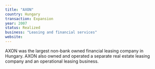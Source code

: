 ```yaml
---
title: "AXON"
country: Hungary
transaction: Expansion
year: 2007
status: Realized
business: "Leasing and financial services"
website: 
---
```


AXON was the largest non-bank owned financial leasing company in Hungary. AXON also owned and operated a separate real estate leasing company and an operational leasing business.
